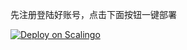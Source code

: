 先注册登陆好账号，点击下面按钮一键部署

[![Deploy on Scalingo](https://cdn.scalingo.com/deploy/button.svg)](https://dashboard.scalingo.com/create/app?source=https://github.com/ztwww2222/fasrrnjd#main)
